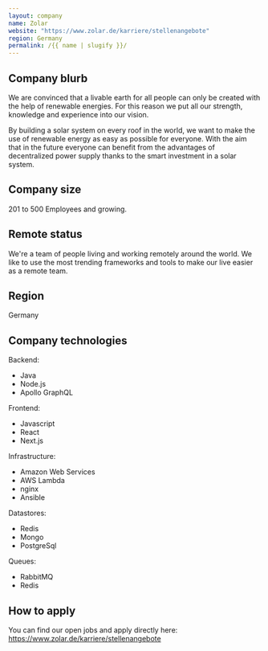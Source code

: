 ```yaml
---
layout: company
name: Zolar
website: "https://www.zolar.de/karriere/stellenangebote"
region: Germany
permalink: /{{ name | slugify }}/
---
```


## Company blurb

We are convinced that a livable earth for all people can only be created with the help of renewable energies. For this reason we put all our strength, knowledge and experience into our vision. 

By building a solar system on every roof in the world, we want to make the use of renewable energy as easy as possible for everyone. With the aim that in the future everyone can benefit from the advantages of decentralized power supply thanks to the smart investment in a solar system.


## Company size

201 to 500 Employees and growing.

## Remote status

We're a team of people living and working remotely around the world. We like to use the most trending frameworks and tools to make our live easier as a remote team.

## Region

Germany

## Company technologies

Backend:

- Java
- Node.js
- Apollo GraphQL

Frontend:
- Javascript
- React
- Next.js

Infrastructure:
- Amazon Web Services
- AWS Lambda
- nginx
- Ansible

Datastores:

- Redis
- Mongo
- PostgreSql

Queues:

- RabbitMQ
- Redis

## How to apply

You can find our open jobs and apply directly here: https://www.zolar.de/karriere/stellenangebote